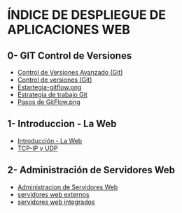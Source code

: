 # ÍNDICE DE DESPLIEGUE DE APLICACIONES WEB

## 0- GIT Control de Versiones
- [Control de Versiones Avanzado (Git)](./0-%20GIT%20Control%20de%20Versiones/Control%20de%20Versiones%20Avanzado%20(Git).md)
- [Control de versiones (Git)](./0-%20GIT%20Control%20de%20Versiones/Control%20de%20versiones%20(Git).md)
- [Estartegia-gitflow.png](./0-%20GIT%20Control%20de%20Versiones/Estartegia-gitflow.png)
- [Estrategia de trabajo Git](./0-%20GIT%20Control%20de%20Versiones/Excalidraw/Estrategia%20de%20trabajo%20Git.md)
- [Pasos de GitFlow.png](./0-%20GIT%20Control%20de%20Versiones/Pasos%20de%20GitFlow.png)


## 1- Introduccion - La Web
- [Introducción - La Web](./1-%20Introduccion%20-%20La%20Web/Introducción%20-%20La%20Web.md)
- [TCP-IP y UDP](./1-%20Introduccion%20-%20La%20Web/TCP-IP%20y%20UDP.md)

## 2- Administración de Servidores Web
- [Administracion de Servidores Web](./2-%20Administración%20de%20Servidores%20Web/Administracion%20de%20Servidores%20Web.md)
- [servidores web externos](./2-%20Administración%20de%20Servidores%20Web/servidores%20web%20externos.md)
- [servidores web integrados](./2-%20Administración%20de%20Servidores%20Web/servidores%20web%20integrados.md)